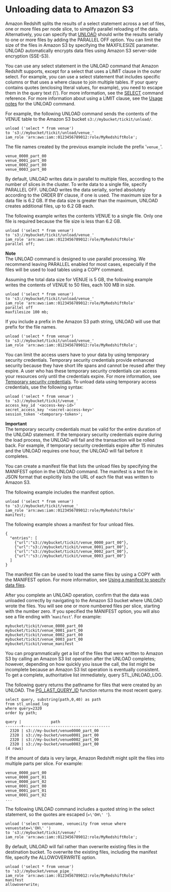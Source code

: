 # Unloading data to Amazon S3<a name="t_Unloading_tables"></a>

Amazon Redshift splits the results of a select statement across a set of files, one or more files per node slice, to simplify parallel reloading of the data\. Alternatively, you can specify that [UNLOAD](r_UNLOAD.md) should write the results serially to one or more files by adding the PARALLEL OFF option\. You can limit the size of the files in Amazon S3 by specifying the MAXFILESIZE parameter\. UNLOAD automatically encrypts data files using Amazon S3 server\-side encryption \(SSE\-S3\)\. 

You can use any select statement in the UNLOAD command that Amazon Redshift supports, except for a select that uses a LIMIT clause in the outer select\. For example, you can use a select statement that includes specific columns or that uses a where clause to join multiple tables\. If your query contains quotes \(enclosing literal values, for example\), you need to escape them in the query text \(\\'\)\. For more information, see the [SELECT](r_SELECT_synopsis.md) command reference\. For more information about using a LIMIT clause, see the [Usage notes](r_UNLOAD.md#unload-usage-notes) for the UNLOAD command\.

For example, the following UNLOAD command sends the contents of the VENUE table to the Amazon S3 bucket `s3://mybucket/tickit/unload/`\.

```
unload ('select * from venue')   
to 's3://mybucket/tickit/unload/venue_' 
iam_role 'arn:aws:iam::0123456789012:role/MyRedshiftRole';
```

The file names created by the previous example include the prefix '`venue_`'\.

```
venue_0000_part_00
venue_0001_part_00
venue_0002_part_00
venue_0003_part_00
```

By default, UNLOAD writes data in parallel to multiple files, according to the number of slices in the cluster\. To write data to a single file, specify PARALLEL OFF\. UNLOAD writes the data serially, sorted absolutely according to the ORDER BY clause, if one is used\. The maximum size for a data file is 6\.2 GB\. If the data size is greater than the maximum, UNLOAD creates additional files, up to 6\.2 GB each\. 

The following example writes the contents VENUE to a single file\. Only one file is required because the file size is less than 6\.2 GB\.

```
unload ('select * from venue')
to 's3://mybucket/tickit/unload/venue_' 
iam_role 'arn:aws:iam::0123456789012:role/MyRedshiftRole'
parallel off;
```

**Note**  
The UNLOAD command is designed to use parallel processing\. We recommend leaving PARALLEL enabled for most cases, especially if the files will be used to load tables using a COPY command\.

Assuming the total data size for VENUE is 5 GB, the following example writes the contents of VENUE to 50 files, each 100 MB in size\.

```
unload ('select * from venue')
to 's3://mybucket/tickit/unload/venue_' 
iam_role 'arn:aws:iam::0123456789012:role/MyRedshiftRole'
parallel off
maxfilesize 100 mb;
```

If you include a prefix in the Amazon S3 path string, UNLOAD will use that prefix for the file names\. 

```
unload ('select * from venue')
to 's3://mybucket/tickit/unload/venue_' 
iam_role 'arn:aws:iam::0123456789012:role/MyRedshiftRole';
```

You can limit the access users have to your data by using temporary security credentials\. Temporary security credentials provide enhanced security because they have short life spans and cannot be reused after they expire\. A user who has these temporary security credentials can access your resources only until the credentials expire\. For more information, see [Temporary security credentials](copy-usage_notes-access-permissions.md#r_copy-temporary-security-credentials)\. To unload data using temporary access credentials, use the following syntax:

```
unload ('select * from venue')   
to 's3://mybucket/tickit/venue_' 
access_key_id '<access-key-id>'
secret_access_key '<secret-access-key>'
session_token '<temporary-token>';
```

**Important**  
The temporary security credentials must be valid for the entire duration of the UNLOAD statement\. If the temporary security credentials expire during the load process, the UNLOAD will fail and the transaction will be rolled back\. For example, if temporary security credentials expire after 15 minutes and the UNLOAD requires one hour, the UNLOAD will fail before it completes\.

You can create a manifest file that lists the unload files by specifying the MANIFEST option in the UNLOAD command\. The manifest is a text file in JSON format that explicitly lists the URL of each file that was written to Amazon S3\. 

The following example includes the manifest option\. 

```
unload ('select * from venue')
to 's3://mybucket/tickit/venue_' 
iam_role 'arn:aws:iam::0123456789012:role/MyRedshiftRole'
manifest;
```

The following example shows a manifest for four unload files\.

```
{
  "entries": [
    {"url":"s3://mybucket/tickit/venue_0000_part_00"},
    {"url":"s3://mybucket/tickit/venue_0001_part_00"},
    {"url":"s3://mybucket/tickit/venue_0002_part_00"},
    {"url":"s3://mybucket/tickit/venue_0003_part_00"}
  ]
}
```

The manifest file can be used to load the same files by using a COPY with the MANIFEST option\. For more information, see [Using a manifest to specify data files](loading-data-files-using-manifest.md)\.

After you complete an UNLOAD operation, confirm that the data was unloaded correctly by navigating to the Amazon S3 bucket where UNLOAD wrote the files\. You will see one or more numbered files per slice, starting with the number zero\. If you specified the MANIFEST option, you will also see a file ending with '`manifest`'\. For example:

```
mybucket/tickit/venue_0000_part_00 
mybucket/tickit/venue_0001_part_00 
mybucket/tickit/venue_0002_part_00 
mybucket/tickit/venue_0003_part_00
mybucket/tickit/venue_manifest
```

You can programmatically get a list of the files that were written to Amazon S3 by calling an Amazon S3 list operation after the UNLOAD completes; however, depending on how quickly you issue the call, the list might be incomplete because an Amazon S3 list operation is eventually consistent\. To get a complete, authoritative list immediately, query STL\_UNLOAD\_LOG\.

The following query returns the pathname for files that were created by an UNLOAD\. The [PG\_LAST\_QUERY\_ID](PG_LAST_QUERY_ID.md) function returns the most recent query\. 

```
select query, substring(path,0,40) as path
from stl_unload_log
where query=2320
order by path;

query |             path
-------+--------------------------------------
  2320 | s3://my-bucket/venue0000_part_00
  2320 | s3://my-bucket/venue0001_part_00
  2320 | s3://my-bucket/venue0002_part_00
  2320 | s3://my-bucket/venue0003_part_00
(4 rows)
```

If the amount of data is very large, Amazon Redshift might split the files into multiple parts per slice\. For example:

```
venue_0000_part_00
venue_0000_part_01
venue_0000_part_02
venue_0001_part_00
venue_0001_part_01
venue_0001_part_02
...
```

The following UNLOAD command includes a quoted string in the select statement, so the quotes are escaped \(`=\'OH\' '`\)\.

```
unload ('select venuename, venuecity from venue where venuestate=\'OH\' ')
to 's3://mybucket/tickit/venue/ ' 
iam_role 'arn:aws:iam::0123456789012:role/MyRedshiftRole';
```

By default, UNLOAD will fail rather than overwrite existing files in the destination bucket\. To overwrite the existing files, including the manifest file, specify the ALLOWOVERWRITE option\.

```
unload ('select * from venue') 
to 's3://mybucket/venue_pipe_' 
iam_role 'arn:aws:iam::0123456789012:role/MyRedshiftRole'
manifest 
allowoverwrite;
```